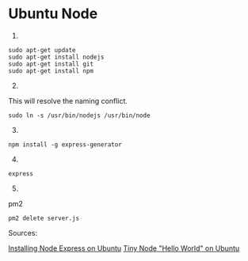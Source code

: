 # Ubuntu Node

1.
```
sudo apt-get update
sudo apt-get install nodejs
sudo apt-get install git
sudo apt-get install npm
```

2.
This will resolve the naming conflict.
```
sudo ln -s /usr/bin/nodejs /usr/bin/node
```

3.
```
npm install -g express-generator
```

4.
```
express
```

5.
pm2
```
pm2 delete server.js
```

Sources:

[Installing Node Express on Ubuntu]
[Tiny Node "Hello World" on Ubuntu]

[Installing Node Express on Ubuntu]: http://iws.io/hosting-a-nodejs-express-application-on-amazon-web-services-ec2/

[Tiny Node "Hello World" on Ubuntu]: https://www.digitalocean.com/community/tutorials/how-to-set-up-a-node-js-application-for-production-on-ubuntu-14-04